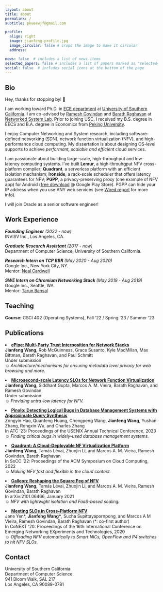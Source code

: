 ```yaml
---
layout: about
title: about
permalink: /
subtitle: pkueewjf@gmail.com

profile:
  align: right
  image: jianfeng-profile.jpg
  image_circular: false # crops the image to make it circular
  address: 

news: false  # includes a list of news items
selected_papers: false # includes a list of papers marked as "selected={true}"
social: false  # includes social icons at the bottom of the page
---
```


## Bio
<p>Hey, thanks for stopping by! 👋</p>

<p>I am working toward Ph.D. in <a href="https://minghsiehee.usc.edu/">ECE department</a> at <a href="http://www.usc.edu">University of Southern California</a>. I am co-advised by  <a href="https://govindan.usc.edu/">Ramesh Govindan</a> and <a href="https://raghavan.usc.edu/">Barath Raghavan</a> at <a href="https://nsl.usc.edu/">Networked System Lab</a>.
Prior to joining USC, I received my B.S. degree in EECS and B.A. degree in Economics from <a href="http://english.pku.edu.cn/">Peking University</a>.</p>

<p>I enjoy Computer Networking and System research, including software-defined networking (SDN), network function virtualization (NFV), and high-performance cloud computing. My dissertation is about designing OS-level supports to achieve <i>performant, scalable and efficient</i> cloud services.</p>

<p>I am passionate about building large-scale, high-throughput and low-latency computing systems. I've built <b>Lemur</b>, a high-throuhgput NFV cross-platform compiler; <b>Quadrant</b>, a serverless platform with an efficient isolation mechanism; <b>Ironside</b>, a rack-scale scheduler that offers latency guarantees for NFV; <b>PGPP</b>, a privacy-preserving proxy (one example of NFV app) for Android (<a href="https://play.google.com/store/apps/details?id=com.invisv.pgpp&hl=en_US&gl=US&pli=1">free download</a> @ Google Play Store). PGPP can hide your IP address when you use ANY web services (see <a href="https://www.wired.com/story/pretty-good-phone-privacy-android/">Wired report</a> for more info).</p>

<p>I will join Oracle as a senior software engineer!</p>

<!-- Write your biography here. Tell the world about yourself. Link to your favorite [subreddit](http://reddit.com). You can put a picture in, too. The code is already in, just name your picture `prof_pic.jpg` and put it in the `img/` folder. -->

<!-- Put your address / P.O. box / other info right below your picture. You can also disable any these elements by editing `profile` property of the YAML header of your `_pages/about.md`. Edit `_bibliography/papers.bib` and Jekyll will render your [publications page](/al-folio/publications/) automatically. -->

<!-- Link to your social media connections, too. This theme is set up to use [Font Awesome icons](http://fortawesome.github.io/Font-Awesome/) and [Academicons](https://jpswalsh.github.io/academicons/), like the ones below. Add your Facebook, Twitter, LinkedIn, Google Scholar, or just disable all of them. -->

## Work Experience

<p>
<em><b>Founding Engineer</b> (2022 - now)</em><br>
INVISV Inc., Los Angeles, CA.<br>
</p>
<p>
<em><b>Graduate Research Assistant</b> (2017 - now)</em><br>
Department of Computer Science, University of Southern California.<br>
</p>
<p>
<em><b>Research Intern on TCP BBR</b> (May 2020 - Aug 2020)</em><br>
Google Inc., New York City, NY.<br>
Mentor: <a href="http://neal.nu/">Neal Cardwell</a><br>
</p>
<p>
<em><b>SWE Intern on Chromium Networking Stack</b> (May 2019 - Aug 2019)</em><br>
Google Inc., Seattle, WA.<br>
Mentor: <a href="https://www.linkedin.com/in/tbansal-0998216">Tarun Bansal</a><br>
</p>

## Teaching

<p>
<b>Course:</b> CSCI 402 (Operating Systems), Fall '22 / Spring '23 / Summer '23
</p>

## Publications

<p>
<li>
<a href="/"><b>ePipe: Multi-Party Trust Interposition for Network Stacks</b></a><br/>
<b>Jianfeng Wang</b>, Rob McGuinness, Grace Susanto, Kyle MacMillan, Max Bittman, Barath Raghavan, and Paul Schmitt<br>
Under submission<br>
&#9786; <i>Architecture/mechanisms for ensuring metadata level privacy for web browsing and more.</i>
</li>
</p>

<p>
<li>
<a href="/"><b>Microsecond-scale Latency SLOs for Network Function Virtualization</b></a><br/>
<b>Jianfeng Wang</b>, Siddhant Gupta, Marcos A. M. Vieira, Barath Raghavan, and Ramesh Govindan<br>
Under submission<br>
&#9786; <i>Providing untra-low latency for NFV.</i>
</li>
</p>

<p>
<li>
<a href="/"><b>Pinolo: Detecting Logical Bugs in Database Management Systems with Approximate Query Synthesis</b></a><br/>
Zongyin Hao, Quanfeng Huang, Chengpeng Wang, <b>Jianfeng Wang</b>, Yushan Zhang, Rongxin Wu, and Charles Zhang<br>
In ATC ’23: Proceedings of the USENIX Annual Technical Conference, 2023<br>
&#9786; <i>Finding critical bugs in widely-used database management systems.</i>
</li>
</p>

<p>
<li>
<a href="https://dl.acm.org/doi/abs/10.1145/3542929.3563471"><b>Quadrant: A Cloud-Deployable NF Virtualization Platform</b></a><br/>
<b>Jianfeng Wang</b>, Tamás Lévai, Zhuojin Li, and Marcos A. M. Vieira, Ramesh Govindan, Barath Raghavan<br>
In SoCC ’22: Proceedings of the ACM Symposium on Cloud Computing, 2022<br>
&#9786; <i>Making NFV fast and flexible in the cloud context.</i>
</li>
</p>

<p>
<li>
<a href="https://arxiv.org/abs/2101.06466"><b>Galleon: Reshaping the Square Peg of NFV</b></a><br/>
<b>Jianfeng Wang</b>, Tamás Lévai, Zhuojin Li, and Marcos A. M. Vieira, Ramesh Govindan, Barath Raghavan<br>
In arXiv:2101.06466, January 2021<br>
&#9786; <i>NFV with lightwight isolation and FaaS-based scaling.</i>
</li>
</p>

<p>
<li>
<a href="https://dl.acm.org/doi/10.1145/3386367.3431292"><b>Meeting SLOs in Cross-Platform NFV</b></a><br/>
Jane Yen*, <b>Jianfeng Wang*</b>, Sucha Supittayapornpong, and Marcos A M Vieira, Ramesh Govindan, Barath Raghavan (*: co-first author)<br>
In CoNEXT '20: Proceedings of the 16th International Conference on Emerging Networking EXperiments and Technologies, 2020<br>
&#9786; <i>Offloading NFV automatically to Smart NICs, OpenFlow and P4 switches to hit NFV SLOs.</i>
</li>
</p>
<p></p>

## Contact

<p>
  University of Southern California<br>
  Department of Computer Science<br>
  941 Bloom Walk, SAL 217<br>
  Los Angeles, CA 90089-0781<br>
</p>
